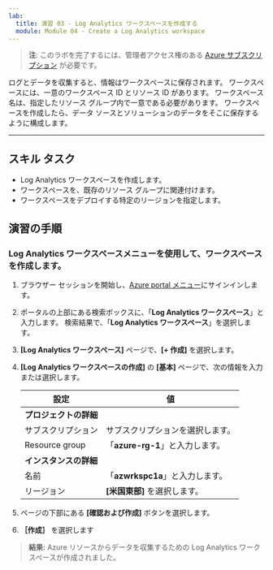 ```yaml
---
lab:
  title: 演習 03 - Log Analytics ワークスペースを作成する
  module: Module 04 - Create a Log Analytics workspace
---
```



>**注**: このラボを完了するには、管理者アクセス権のある [Azure サブスクリプション](https://azure.microsoft.com/en-us/free/?azure-portal=true) が必要です。 


ログとデータを収集すると、情報はワークスペースに保存されます。 ワークスペースには、一意のワークスペース ID とリソース ID があります。 ワークスペース名は、指定したリソース グループ内で一意である必要があります。 ワークスペースを作成したら、データ ソースとソリューションのデータをそこに保存するように構成します。 

---

## スキル タスク

- Log Analytics ワークスペースを作成します。
- ワークスペースを、既存のリソース グループに関連付けます。
- ワークスペースをデプロイする特定のリージョンを指定します。

## 演習の手順 

### Log Analytics ワークスペースメニューを使用して、ワークスペースを作成します。

1. ブラウザー セッションを開始し、[Azure portal メニュー](https://portal.azure.com/)にサインインします。
   
2. ポータルの上部にある検索ボックスに、「**Log Analytics ワークスペース**」と入力します。 検索結果で、「**Log Analytics ワークスペース**」を選択します。

3. **[Log Analytics ワークスペース]** ページで、**[+ 作成]** を選択します。

4. **[Log Analytics ワークスペースの作成]** の **[基本]** ページで、次の情報を入力または選択します。
   
   |設定|値|
   |---|---|
   |**プロジェクトの詳細**|
   |サブスクリプション|サブスクリプションを選択します。|
   |Resource group|「**azure-rg-1**」と入力します。|
   |**インスタンスの詳細**|
   |名前|「**azwrkspc1a**」と入力します。|
   |リージョン|**[米国東部]** を選択します。|

5. ページの下部にある **[確認および作成]** ボタンを選択します。
  
6. **［作成］** を選択します

> **結果:** Azure リソースからデータを収集するための Log Analytics ワークスペースが作成されました。
